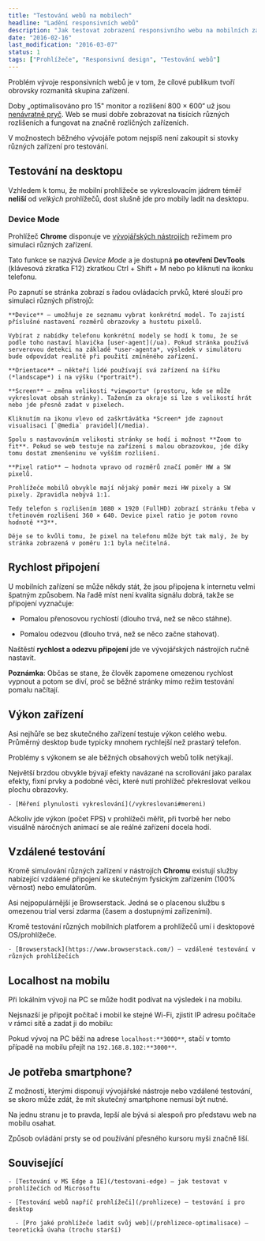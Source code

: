 ```yaml
---
title: "Testování webů na mobilech"
headline: "Ladění responsivních webů"
description: "Jak testovat zobrazení responsivního webu na mobilních zařízeních."
date: "2016-02-16"
last_modification: "2016-03-07"
status: 1
tags: ["Prohlížeče", "Responsivní design", "Testování webů"]
---
```


Problém vývoje responsivních webů je v tom, že cílové publikum tvoří obrovsky rozmanitá skupina zařízení.

Doby „optimalisováno pro 15" monitor a rozlišení 800 × 600“ už jsou [nenávratně pryč](/sirka-stranky#historie). Web se musí dobře zobrazovat na tisících různých rozlišeních a fungovat na značně rozličných zařízeních.

V možnostech běžného vývojáře potom nejspíš není zakoupit si stovky různých zařízení pro testování.

## Testování na desktopu

Vzhledem k tomu, že mobilní prohlížeče se vykreslovacím jádrem téměř **neliší** od *velkých* prohlížečů, dost slušně jde pro mobily ladit na desktopu.

### Device Mode

Prohlížeč **Chrome** disponuje ve [vývojářských nástrojích](/vyvojarske-nastroje) režimem pro simulaci různých zařízení.

Tato funkce se nazývá *Device Mode* a je dostupná **po otevření DevTools** (klávesová zkratka F12)  zkratkou Ctrl + Shift + M nebo po kliknutí na ikonku telefonu.

Po zapnutí se stránka zobrazí s řadou ovládacích prvků, které slouží pro simulaci různých přístrojů:

    **Device** – umožňuje ze seznamu vybrat konkrétní model. To zajistí příslušné nastavení rozměrů obrazovky a hustotu pixelů.

    Vybírat z nabídky telefonu konkrétní modely se hodí k tomu, že se podle toho nastaví hlavička [user-agent](/ua). Pokud stránka používá serverovou detekci na základě *user-agenta*, výsledek v simulátoru bude odpovídat realitě při použití zmíněného zařízení.

    **Orientace** – někteří lidé používají svá zařízení na šířku (*landscape*) i na výšku (*portrait*).

    **Screen** – změna velikosti *viewportu* (prostoru, kde se může vykreslovat obsah stránky). Tažením za okraje si lze s velikostí hrát nebo jde přesně zadat v pixelech.

    Kliknutím na ikonu vlevo od zaškrtávátka *Screen* jde zapnout visualisaci [`@media` pravidel](/media).

    Spolu s nastavováním velikosti stránky se hodí i možnost **Zoom to fit**. Pokud se web testuje na zařízení s malou obrazovkou, jde díky tomu dostat zmenšeninu ve vyšším rozlišení.

    **Pixel ratio** – hodnota vpravo od rozměrů značí poměr HW a SW pixelů.

    Prohlížeče mobilů obvykle mají nějaký poměr mezi HW pixely a SW pixely. Zpravidla nebývá 1:1.

    Tedy telefon s rozlišením 1080 × 1920 (FullHD) zobrazí stránku třeba v třetinovém rozlišení 360 × 640. Device pixel ratio je potom rovno hodnotě **3**.

    Děje se to kvůli tomu, že pixel na telefonu může být tak malý, že by stránka zobrazená v poměru 1:1 byla nečitelná.

## Rychlost připojení

U mobilních zařízení se může někdy stát, že jsou připojena k internetu velmi špatným způsobem. Na řadě míst není kvalita signálu dobrá, takže se připojení vyznačuje:

  - Pomalou přenosovou rychlostí (dlouho trvá, než se něco stáhne).

  - Pomalou odezvou (dlouho trvá, než se něco začne stahovat).

Naštěstí **rychlost a odezvu připojení** jde ve vývojářských nástrojích ručně nastavit.

**Poznámka**: Občas se stane, že člověk zapomene omezenou rychlost vypnout a potom se diví, proč se běžné stránky mimo režim testování pomalu načítají.

## Výkon zařízení

Asi nejhůře se bez skutečného zařízení testuje výkon celého webu. Průměrný desktop bude typicky mnohem rychlejší než prastarý telefon.

Problémy s výkonem se ale běžných obsahových webů tolik netýkají.

Největší brzdou obvykle bývají efekty navázané na scrollování jako paralax efekty, fixní prvky a podobné věci, které nutí prohlížeč překreslovat velkou plochu obrazovky.

    - [Měření plynulosti vykreslování](/vykreslovani#mereni)

Ačkoliv jde výkon (počet FPS) v prohlížeči měřit, při tvorbě her nebo visuálně náročných animací se ale reálné zařízení docela hodí.

## Vzdálené testování

Kromě simulování různých zařízení v nástrojích **Chromu** existují služby nabízející vzdálené připojení ke skutečným fysickým zařízením (100% věrnost) nebo emulátorům.

Asi nejpopulárnější je Browserstack. Jedná se o placenou službu s omezenou trial versí zdarma (časem a dostupnými zařízeními).

Kromě testování různých mobilních platforem a prohlížečů umí i desktopové OS/prohlížeče.

    - [Browserstack](https://www.browserstack.com/) – vzdálené testování v různých prohlížečích

## Localhost na mobilu

Při lokálním vývoji na PC se může hodit podívat na výsledek i na mobilu.

Nejsnazší je připojit počítač i mobil ke stejné Wi-Fi, zjistit IP adresu počítače v rámci sítě a zadat ji do mobilu:

Pokud vývoj na PC běží na adrese `localhost:**3000**`, stačí v tomto případě na mobilu přejít na `192.168.8.102:**3000**`.

## Je potřeba smartphone?

Z možností, kterými disponují vývojářské nástroje nebo vzdálené testování, se skoro může zdát, že mít skutečný smartphone nemusí být nutné.

Na jednu stranu je to pravda, lepší ale bývá si alespoň pro představu web na mobilu osahat.

Způsob ovládání prsty se od používání přesného kursoru myši značně liší.

## Související

    - [Testování v MS Edge a IE](/testovani-edge) – jak testovat v prohlížečích od Microsoftu

    - [Testování webů napříč prohlížeči](/prohlizece) – testování i pro desktop

      - [Pro jaké prohlížeče ladit svůj web](/prohlizece-optimalisace) – teoretická úvaha (trochu starší)